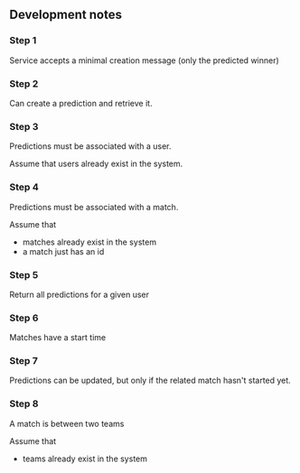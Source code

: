 ## Development notes

### Step 1

Service accepts a minimal creation message (only the predicted winner)

### Step 2

Can create a prediction and retrieve it.

### Step 3

Predictions must be associated with a user.

Assume that users already exist in the system.

### Step 4

Predictions must be associated with a match.

Assume that 

* matches already exist in the system
* a match just has an id

### Step 5

Return all predictions for a given user

### Step 6

Matches have a start time

### Step 7

Predictions can be updated, but only if the related match hasn't started yet.

### Step 8

A match is between two teams

Assume that

* teams already exist in the system
